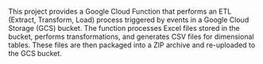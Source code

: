 This project provides a Google Cloud Function that performs an ETL (Extract, Transform, Load) process triggered by events in a Google Cloud Storage (GCS) bucket. The function processes Excel files stored in the bucket, performs transformations, and generates CSV files for dimensional tables. These files are then packaged into a ZIP archive and re-uploaded to the GCS bucket.

